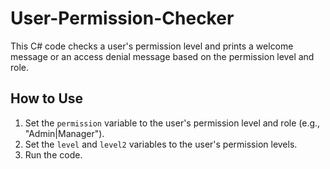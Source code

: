 # User-Permission-Checker
This C# code checks a user's permission level and prints a welcome message or an access denial message based on the permission level and role.

## How to Use
1. Set the `permission` variable to the user's permission level and role (e.g., "Admin|Manager").
2. Set the `level` and `level2` variables to the user's permission levels.
3. Run the code.
